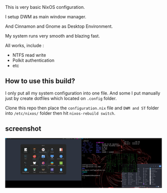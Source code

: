 This is very basic NixOS configuration. 

I setup DWM as main window manager.

And Cinnamon and Gnome as Desktop Environment. 

My system runs very smooth and blazing fast. 

All works, include :
- NTFS read write
- Polkit authentication
- etc

## How to use this build?

I only put all my system configuration into one file. And some I put manually just by create dotfiles which located on `.config` folder.

Clone this repo then place the `configuration.nix` file and `DWM and ST` folder into `/etc/nixos/` folder then hit `nixos-rebuild switch`.

## screenshot

![nixos configuration + dwm build](https://github.com/rafimrfdn/nixos/blob/main/nixos-configuration-dwm-build-rafimrfdn.jpg)
